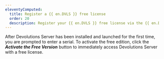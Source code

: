 ```yaml
---
eleventyComputed:
  title: Register a {{ en.DVLS }} free license
  order: 20
  description: Register your {{ en.DVLS }} free license via the {{ en.DVLS }} web interface.
---
```

After Devolutions Server has been installed and launched for the first time, you are prompted to enter a serial. To activate the free edition, click the ***Activate the Free Version*** button to immediately access Devolutions Server with a free license.
